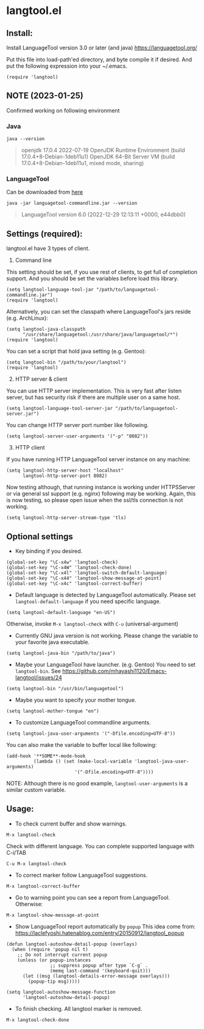 langtool.el
===========

## Install:

Install LanguageTool version 3.0 or later (and java)
https://languagetool.org/

Put this file into load-path'ed directory, and byte compile it if
desired. And put the following expression into your ~/.emacs.

```
(require 'langtool)
```

## NOTE (2023-01-25)

Confirmed working on following environment

### Java

`java --version`

> openjdk 17.0.4 2022-07-19
> OpenJDK Runtime Environment (build 17.0.4+8-Debian-1deb11u1)
> OpenJDK 64-Bit Server VM (build 17.0.4+8-Debian-1deb11u1, mixed mode, sharing)

### LanguageTool

Can be downloaded from [here](https://languagetool.org/download/) 

`java -jar languagetool-commandline.jar --version`

> LanguageTool version 6.0 (2022-12-29 12:13:11 +0000, e44dbb0)

## Settings (required):

langtool.el have 3 types of client.

1. Command line

 This setting should be set, if you use rest of clients, to get full of
 completion support. And you should be set the variables before load
 this library.

```
(setq langtool-language-tool-jar "/path/to/languagetool-commandline.jar")
(require 'langtool)
```

Alternatively, you can set the classpath where LanguageTool's jars reside
(e.g. ArchLinux):

```
(setq langtool-java-classpath
      "/usr/share/languagetool:/usr/share/java/languagetool/*")
(require 'langtool)
```


You can set a script that hold java setting (e.g. Gentoo):

```
(setq langtool-bin "/path/to/your/langtool")
(require 'langtool)
```

2. HTTP server & client

 You can use HTTP server implementation. This is very fast after listen server,
 but has security risk if there are multiple user on a same host.

```
(setq langtool-language-tool-server-jar "/path/to/languagetool-server.jar")
```

You can change HTTP server port number like following.

```
(setq langtool-server-user-arguments '("-p" "8082"))
```

3. HTTP client

If you have running HTTP LanguageTool server instance on any machine:

```
(setq langtool-http-server-host "localhost"
      langtool-http-server-port 8082)
```

Now testing although, that running instance is working under HTTPSServer or via
general ssl support (e.g. nginx) following may be working. Again, this is now
testing, so please open issue when the ssl/tls connection is not working.

```
(setq langtool-http-server-stream-type 'tls)
```

## Optional settings

* Key binding if you desired.

```
(global-set-key "\C-x4w" 'langtool-check)
(global-set-key "\C-x4W" 'langtool-check-done)
(global-set-key "\C-x4l" 'langtool-switch-default-language)
(global-set-key "\C-x44" 'langtool-show-message-at-point)
(global-set-key "\C-x4c" 'langtool-correct-buffer)
```

* Default language is detected by LanguageTool automatically.
  Please set `langtool-default-language` if you need specific language.

```
(setq langtool-default-language "en-US")
```

  Otherwise, invoke `M-x langtool-check` with `C-u` (universal-argument)

* Currently GNU java version is not working.
  Please change the variable to your favorite java executable.

```
(setq langtool-java-bin "/path/to/java")
```

* Maybe your LanguageTool have launcher. (e.g. Gentoo)
  You need to set `langtool-bin`.
  See https://github.com/mhayashi1120/Emacs-langtool/issues/24

```
(setq langtool-bin "/usr/bin/languagetool")
```

* Maybe you want to specify your mother tongue.

```
(setq langtool-mother-tongue "en")
```

* To customize LanguageTool commandline arguments.

```
(setq langtool-java-user-arguments '("-Dfile.encoding=UTF-8"))
```

  You can also make the variable to buffer local like following:

```
(add-hook '**SOME**-mode-hook
          (lambda () (set (make-local-variable 'langtool-java-user-arguments)
                         '("-Dfile.encoding=UTF-8"))))
```

  NOTE: Although there is no good example, `langtool-user-arguments` is
  a similar custom variable.

## Usage:

* To check current buffer and show warnings.

```
M-x langtool-check
```

  Check with different language. You can complete supported language
  with C-i/TAB

```
C-u M-x langtool-check
```

* To correct marker follow LanguageTool suggestions.

```
M-x langtool-correct-buffer
```

* Go to warning point you can see a report from LanguageTool.
  Otherwise:

```
M-x langtool-show-message-at-point
```

* Show LanguageTool report automatically by `popup`
  This idea come from:
  https://laclefyoshi.hatenablog.com/entry/20150912/langtool_popup

```
(defun langtool-autoshow-detail-popup (overlays)
  (when (require 'popup nil t)
    ;; Do not interrupt current popup
    (unless (or popup-instances
                ;; suppress popup after type `C-g` .
                (memq last-command '(keyboard-quit)))
      (let ((msg (langtool-details-error-message overlays)))
        (popup-tip msg)))))
```

```
(setq langtool-autoshow-message-function
      'langtool-autoshow-detail-popup)
```

* To finish checking. All langtool marker is removed.

```
M-x langtool-check-done
```

